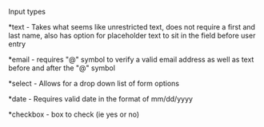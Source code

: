Input types

*text - Takes what seems like unrestricted text, does not require a first and last name, also has option for 
placeholder text to sit in the field before user entry

*email - requires "@" symbol to verify a valid email address as well as text before and after the "@" symbol

*select - Allows for a drop down list of form options

*date - Requires valid date in the format of mm/dd/yyyy

*checkbox - box to check (ie yes or no)